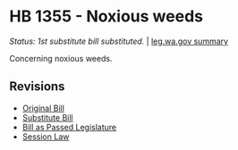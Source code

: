 # HB 1355 - Noxious weeds
*Status: 1st substitute bill substituted.* | [leg.wa.gov summary](https://app.leg.wa.gov/billsummary?BillNumber=1355&Year=2021)

Concerning noxious weeds.

## Revisions
* [Original Bill](1/)
* [Substitute Bill](S/)
* [Bill as Passed Legislature](S.PL/)
* [Session Law](S.SL/)